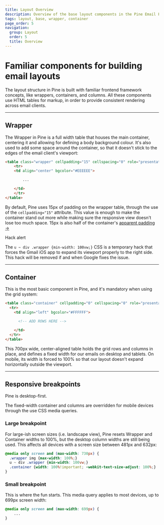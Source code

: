 ```yaml
---
title: Layout Overview
description: Overview of the base layout components in the Pine Email Framework
tags: layout, base, wrapper, container
page_order: 5
navigation:
  group: Layout
  order: 5
  title: Overview
---
```


# Familiar components for building email layouts

The layout structure in Pine is built with familiar frontend framework concepts, like wrappers, containers, and columns. 
All these components use HTML tables for markup, in order to provide consistent rendering across email clients.

---

## Wrapper

The Wrapper in Pine is a full width table that houses the main container, centering it and allowing for defining a body background colour. 
It's also used to add some space around the container, so that it doesn't stick to the edges of the email client's viewport:

```html
<table class="wrapper" cellpadding="15" cellspacing="0" role="presentation" width="100%">
    <tr>
    <td align="center" bgcolor="#EEEEEE">

        ...

    </td>
    </tr>
</table>
```

By default, Pine uses 15px of padding on the wrapper table, through the use of the `cellpadding="15"` attribute. 
This value is enough to make the container stand out more while making sure the responsive view doesn't lose too much space. 
15px is also half of the container's [apparent padding →](../pine/grid/#apparent-padding)

<div class="bg-orange-lightest border-l-4 border-orange p-4 mb-4" role="alert" id="wrapper-gmail-ios-hack">
  <p class="font-sans font-bold m-0 text-md text-orange-dark">Hack alert</p>
  <p class="m-0 text-md text-orange-dark">The <code>u ~ div .wrapper {min-width: 100vw;}</code> CSS is a temporary hack that forces the Gmail iOS app to expand its viewport properly to the right side. This hack will be removed if and when Google fixes the issue.</p>
</div>

---

## Container

This is the most basic component in Pine, and it's mandatory when using the grid system:

```html
<table class="container" cellpadding="0" cellspacing="0" role="presentation" width="700">
  <tr>
    <td align="left" bgcolor="#FFFFFF">

      <!-- ADD ROWS HERE -->

    </td>
  </tr>
</table>
```

This 700px wide, center-aligned table holds the grid rows and columns in place, and defines a fixed width for our emails on desktop and tablets. 
On mobile, its width is forced to 100% so that our layout doesn't expand horizontally outside the viewport.

---

## Responsive breakpoints

Pine is desktop-first. 

The fixed-width container and columns are overridden for mobile devices through the use CSS media queries.

### Large breakpoint

For large-ish screen sizes (i.e. landscape view), Pine resets Wrapper and Container widths to 100%, but the desktop column widths are still being used. 
This affects all devices with a screen size between 481px and 632px:

```css
@media only screen and (max-width: 730px) {
  .wrapper img {max-width: 100%;}
  u ~ div .wrapper {min-width: 100vw;}
  .container {width: 100%!important; -webkit-text-size-adjust: 100%;}
}
```

### Small breakpoint

This is where the fun starts. This media query applies to most devices, up to 699px screen width:

```css
@media only screen and (max-width: 699px) {
    ...
}
```


